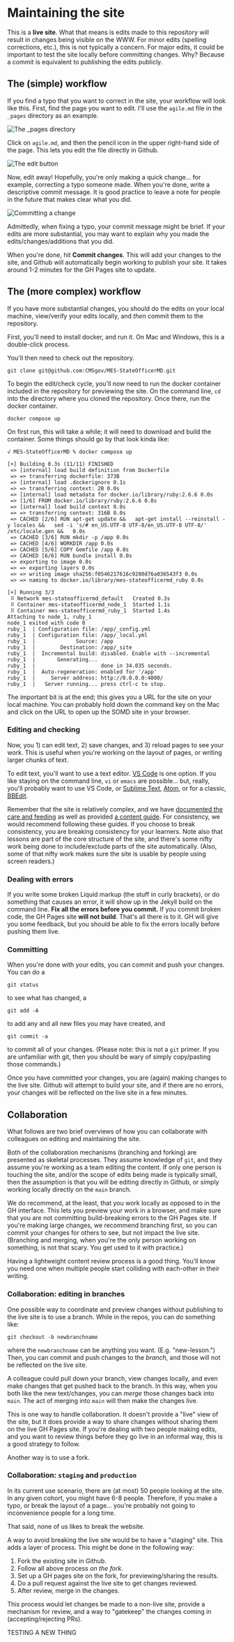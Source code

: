 # Maintaining the site

This is a **live site**. What that means is edits made to this repository will result in changes being visible on the WWW. For minor edits (spelling corrections, etc.), this is not typically a concern. For major edits, it could be important to test the site locally before committing changes. Why? Because a commit is equivalent to publishing the edits publicly.

## The (simple) workflow

If you find a typo that you want to correct in the site, your workflow will look like this. First, find the page you want to edit. I'll use the `agile.md` file in the `_pages` directory as an example.

![The _pages directory](assets/images/pages-view.png)

Click on `agile.md`, and then the pencil icon in the upper right-hand side of the page. This lets you edit the file directly in Github.

![The edit button](assets/images/edit-button.png)

Now, edit away! Hopefully, you're only making a quick change... for example, correcting a typo someone made. When you're done, write a descriptive commit message. It is good practice to leave a note for people in the future that makes clear what you did.

![Committing a change](assets/images/committing-a-change.png)

Admittedly, when fixing a typo, your commit message might be brief. If your edits are more substantial, you may want to explain why you made the edits/changes/additions that you did.

When you're done, hit **Commit changes**. This will add your changes to the site, and Github will automatically begin working to publish your site. It takes around 1-2 minutes for the GH Pages site to update.

## The (more complex) workflow

If you have more substantial changes, you should do the edits on your local machine, view/verify your edits locally, and *then* commit them to the repository. 

First, you'll need to install docker, and run it. On Mac and Windows, this is a double-click process. 

You'll then need to check out the repository.

```
git clone git@github.com:CMSgov/MES-StateOfficerMD.git
```

To begin the edit/check cycle, you'll now need to run the docker container included in the repository for previewing the site. On the command line, `cd` into the directory where you cloned the repository. Once there, run the docker container. 

```
docker compose up
```

On first run, this will take a while; it will need to download and build the container. Some things should go by that look kinda like:

```
√ MES-StateOfficerMD % docker compose up 

[+] Building 0.3s (11/11) FINISHED                                                                                                                               
 => [internal] load build definition from Dockerfile                       
 => => transferring dockerfile: 373B
 => [internal] load .dockerignore 0.1s
 => => transferring context: 2B 0.0s
 => [internal] load metadata for docker.io/library/ruby:2.6.6 0.0s
 => [1/6] FROM docker.io/library/ruby:2.6.6 0.0s
 => [internal] load build context 0.0s
 => => transferring context: 316B 0.0s
 => CACHED [2/6] RUN apt-get update &&   apt-get install --reinstall -y locales &&   sed -i 's/# en_US.UTF-8 UTF-8/en_US.UTF-8 UTF-8/' /etc/locale.gen &&   0.0s
 => CACHED [3/6] RUN mkdir -p /app 0.0s
 => CACHED [4/6] WORKDIR /app 0.0s
 => CACHED [5/6] COPY Gemfile /app 0.0s
 => CACHED [6/6] RUN bundle install 0.0s
 => exporting to image 0.0s
 => => exporting layers 0.0s
 => => writing image sha256:f0546217616c9280d76a036543f3 0.0s
 => => naming to docker.io/library/mes-stateofficermd_ruby 0.0s

[+] Running 3/3
 ⠿ Network mes-stateofficermd_default   Created 0.3s
 ⠿ Container mes-stateofficermd_node_1  Started 1.1s
 ⠿ Container mes-stateofficermd_ruby_1  Started 1.4s
Attaching to node_1, ruby_1
node_1 exited with code 0
ruby_1  | Configuration file: /app/_config.yml
ruby_1  | Configuration file: /app/_local.yml
ruby_1  |             Source: /app
ruby_1  |        Destination: /app/_site
ruby_1  |  Incremental build: disabled. Enable with --incremental
ruby_1  |       Generating... 
ruby_1  |                     done in 34.035 seconds.
ruby_1  |  Auto-regeneration: enabled for '/app'
ruby_1  |     Server address: http://0.0.0.0:4000/
ruby_1  |   Server running... press ctrl-c to stop.
```

The important bit is at the end; this gives you a URL for the site on your local machine. You can probably hold down the command key on the Mac and click on the URL to open up the SOMD site in your browser.

### Editing and checking

Now, you 1) can edit text, 2) save changes, and 3) reload pages to see your work. This is useful when you're working on the layout of pages, or writing larger chunks of text. 

To edit text, you'll want to use a text editor. [VS Code](https://code.visualstudio.com/) is one option. If you like staying on the command line,  `vi` or `emacs` are possible... but, really, you'll probably want to use VS Code, or [Sublime Text](https://www.sublimetext.com/), [Atom](https://atom.io/), or for a classic, [BBEdit](https://www.barebones.com/).

Remember that the site is relatively complex, and we have [documented the care and feeding](collections/_admin/careandfeeding.md) as well as provided [a content guide](collections/_admin/contentguide.md). For consistency, we would recommend following these guides. If you choose to break consistency, you are breaking consistency for your learners. Note also that lessons are part of the core structure of the site, and there's some nifty work being done to include/exclude parts of the site automatically. (Also, some of that nifty work makes sure the site is usable by people using screen readers.)

### Dealing with errors

If you write some broken Liquid markup (the stuff in curly brackets), or do something that causes an error, it will show up in the Jekyll build on the command line. **Fix all the errors before you commit.** If you commit broken code, the GH Pages site **will not build**. That's all there is to it. GH will give you some feedback, but you should be able to fix the errors locally before pushing them live.
### Committing

When you're done with your edits, you can commit and push your changes. You can do a 

```
git status
```

to see what has changed, a

```
git add -A
```

to add any and all new files you may have created, and 

```
git commit -a
```

to commit all of your changes. (Please note: this is not a `git` primer. If you are unfamiliar with git, then you should be wary of simply copy/pasting those commands.)

Once you have committed your changes, you are (again) making changes to the live site. Github will attempt to build your site, and if there are no errors, your changes will be reflected on the live site in a few minutes.

## Collaboration

What follows are two brief overviews of how you can collaborate with colleagues on editing and maintaining the site.

Both of the collaboration mechanisms (branching and forking) are presented as skeletal processes. They assume knowledge of `git`, and they assume you're working as a team editing the content. If only one person is touching the site, and/or the scope of edits being made is typically small, then the assumption is that you will be editing directly in Github, or simply working locally directly on the `main` branch.

We do recommend, at the least, that you work locally as opposed to in the GH interface. This lets you preview your work in a browser, and make sure that you are not committing build-breaking errors to the GH Pages site. If you're making large changes, we recommend branching first, so you can commit your changes for others to see, but not impact the live site. (Branching and merging, when you're the only person working on something, is not that scary. You get used to it with practice.) 

Having a lightweight content review process is a good thing. You'll know you need one when multiple people start colliding with each-other in their writing. 

### Collaboration: editing in branches

One possible way to coordinate and preview changes without publishing to the live site is to use a branch. While in the repos, you can do something like:

```
git checkout -b newbranchname
```

where the `newbranchname` can be anything you want. (E.g. "new-lesson.") Then, you can commit and push changes to the *branch*, and those will not be reflected on the live site.

A colleague could pull down your branch, view changes locally, and even make changes that get pushed back to the branch. In this way, when you both like the new text/changes, you can *merge* those changes back into `main`. The act of merging into `main` will then make the changes live.

This is one way to handle collaboration. It doesn't provide a "live" view of the site, but it does provide a way to share changes without sharing them on the live GH Pages site. If you're dealing with two people making edits, and you want to review things before they go live in an informal way, this is a good strategy to follow.

Another way is to use a fork. 

### Collaboration: `staging` and `production`

In its current use scenario, there are (at most) 50 people looking at the site. In any given cohort, you might have 6-8 people. Therefore, if you make a typo, or break the layout of a page... you're probably not going to inconvenience people for a long time. 

That said, none of us likes to break the website. 

A way to avoid breaking the live site would be to have a "staging" site. This adds a layer of process. This might be done in the following way:

1. Fork the existing site in Github.
2. Follow all above process *on the fork*.
3. Set up a GH pages site on the fork, for previewing/sharing the results.
4. Do a pull request against the live site to get changes reviewed.
5. After review, merge in the changes.

This process would let changes be made to a non-live site, provide a mechanism for review, and a way to "gatekeep" the changes coming in (accepting/rejecting PRs). 

TESTING A NEW THING
